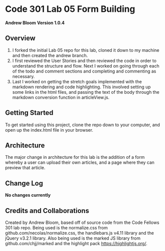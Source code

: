 # Code 301 Lab 05 Form Building

**Andrew Bloom**
**Version 1.0.4**

## Overview
1. I forked the initial Lab 05 repo for this lab, cloned it down to my machine and then created the andrew branch.
2. I first reviewed the User Stories and then reviewed the code in order to understand the structure and flow. Next I worked on going through each of the todo and comment sections and completing and commenting as necessary.
3. Last I worked on getting the stretch goals implemented with the markdown rendering and code highlighting. This involved setting up some links in the html files, and passing the text of the body through the markdown conversion function in articleView.js.

## Getting Started
To get started using this project, clone the repo down to your computer, and open up the index.html file in your browser.

## Architecture
The major change in architecture for this lab is the addition of a form whereby a user can upload their own articles, and a page where they can preview that article.

## Change Log
**No changes currently**

## Credits and Collaborations
Created by Andrew Bloom, based off of source code from the Code Fellows 301 lab repo. Being used is the normalize.css from github.com/necolas/normalize.css, the handlebars.js v4.11 library and the jQuery v3.2.1 library. Also being used is the marked JS library from github.com/chjj/marked and the highlight pack https://highlightjs.org/.
